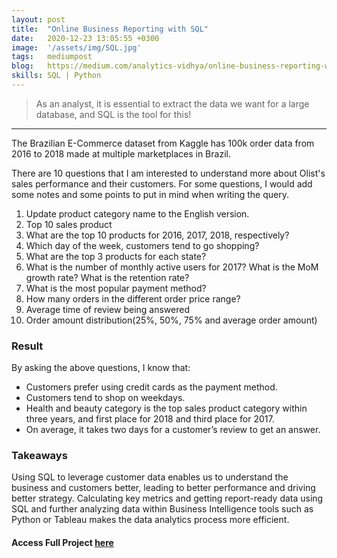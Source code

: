 ```yaml
---
layout: post
title:  "Online Business Reporting with SQL"
date:   2020-12-23 13:05:55 +0300
image:  '/assets/img/SQL.jpg'
tags:   mediumpost
blog:   https://medium.com/analytics-vidhya/online-business-reporting-with-sql-8513514f9a74?source=friends_link&sk=2091946e93e0ca893ff00eb038746a20
skills: SQL | Python
---
```


> As an analyst, it is essential to extract the data we want for a large database, and SQL is the tool for this!

---

The Brazilian E-Commerce dataset from Kaggle has 100k order data from 2016 to 2018 made at multiple marketplaces in Brazil.


There are 10 questions that I am interested to understand more about Olist's sales performance and their customers. For some questions, I would add some notes and some points to put in mind when writing the query.
1. Update product category name to the English version.
2. Top 10 sales product
3. What are the top 10 products for 2016, 2017, 2018, respectively?
4. Which day of the week, customers tend to go shopping?
5. What are the top 3 products for each state?
6. What is the number of monthly active users for 2017? What is the MoM growth rate? What is the retention rate?
7. What is the most popular payment method?
8. How many orders in the different order price range?
9. Average time of review being answered
10. Order amount distribution(25%, 50%, 75% and average order amount)


### Result
By asking the above questions, I know that:
* Customers prefer using credit cards as the payment method.
* Customers tend to shop on weekdays.
* Health and beauty category is the top sales product category within three years, and first place for 2018 and third place for 2017.
* On average, it takes two days for a customer’s review to get an answer.


### Takeaways
Using SQL to leverage customer data enables us to understand the business and customers better, leading to better performance and driving better strategy. Calculating key metrics and getting report-ready data using SQL and further analyzing data within Business Intelligence tools such as Python or Tableau makes the data analytics process more efficient.

#### Access Full Project <a href="https://medium.com/analytics-vidhya/online-business-reporting-with-sql-8513514f9a74?source=friends_link&sk=2091946e93e0ca893ff00eb038746a20" target="_blank" >here</a>
